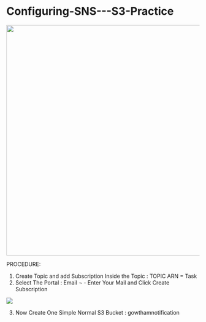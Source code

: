 # Configuring-SNS---S3-Practice

<img src="https://github.com/gowtthamm/Configuring-SNS---S3-Practice/blob/0d892994f71686de97a779dfe4d633942bec1c6e/SNS%20to%20S3.jpeg" width="600" height="600" />

PROCEDURE:
01.	Create Topic and add Subscription Inside  the Topic  : TOPIC  ARN  = Task
02.	Select The Portal  :  Email ¬ - Enter Your Mail and Click Create Subscription 

<img src="https://github.com/gowtthamm/Configuring-SNS---S3-Practice/blob/60fbede38a61a78fa57f92c0ce5a48b4c9501379/EMAIL.png"/>

03.	Now Create One Simple Normal S3 Bucket  :  gowthamnotification

